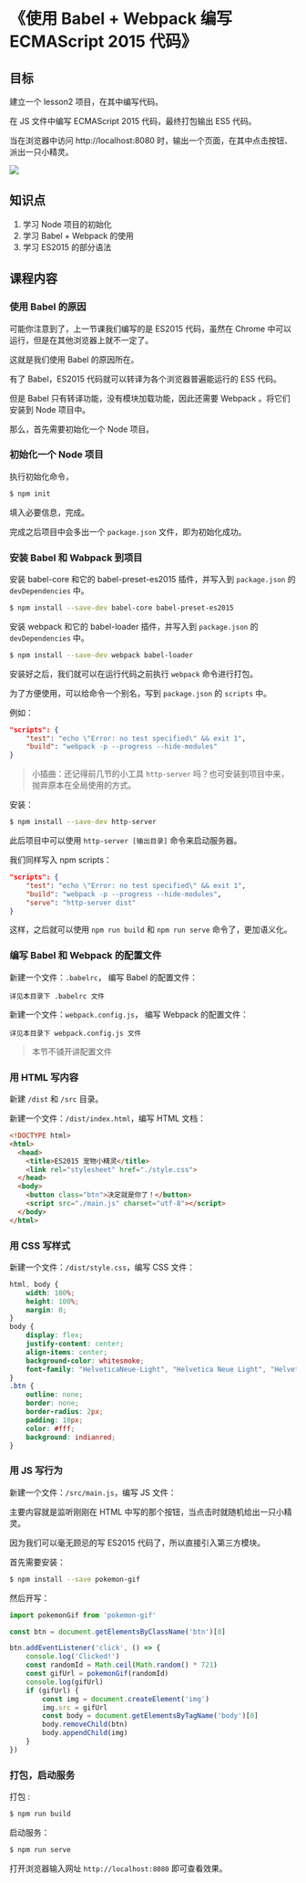 # 《使用 Babel + Webpack 编写 ECMAScript 2015 代码》

## 目标

建立一个 lesson2 项目，在其中编写代码。

在 JS 文件中编写 ECMAScript 2015 代码，最终打包输出 ES5 代码。

当在浏览器中访问 http://localhost:8080 时，输出一个页面，在其中点击按钮、派出一只小精灵。

![](https://raw.githubusercontent.com/hugojing/web-lessons/master/lesson2/lesson2.gif)

## 知识点

1. 学习 Node 项目的初始化
2. 学习 Babel + Webpack 的使用
3. 学习 ES2015 的部分语法

## 课程内容

### 使用 Babel 的原因

可能你注意到了，上一节课我们编写的是 ES2015 代码，虽然在 Chrome 中可以运行，但是在其他浏览器上就不一定了。

这就是我们使用 Babel 的原因所在。

有了 Babel，ES2015 代码就可以转译为各个浏览器普遍能运行的 ES5 代码。

但是 Babel 只有转译功能，没有模块加载功能，因此还需要 Webpack 。将它们安装到 Node 项目中。

那么，首先需要初始化一个 Node 项目。

### 初始化一个 Node 项目

执行初始化命令，

```bash
$ npm init
```

填入必要信息，完成。

完成之后项目中会多出一个 `package.json` 文件，即为初始化成功。

### 安装 Babel 和 Wabpack 到项目

安装 babel-core 和它的 babel-preset-es2015 插件，并写入到 `package.json` 的 `devDependencies` 中。

```bash
$ npm install --save-dev babel-core babel-preset-es2015
```

安装 webpack 和它的 babel-loader 插件，并写入到 `package.json` 的 `devDependencies` 中。

```bash
$ npm install --save-dev webpack babel-loader

```

安装好之后，我们就可以在运行代码之前执行 `webpack` 命令进行打包。

为了方便使用，可以给命令一个别名，写到 `package.json` 的 `scripts` 中。

例如：

```json
"scripts": {
    "test": "echo \"Error: no test specified\" && exit 1",
    "build": "webpack -p --progress --hide-modules"
}
```

> 小插曲：还记得前几节的小工具 `http-server` 吗？也可安装到项目中来，抛弃原本在全局使用的方式。

安装：

```bash
$ npm install --save-dev http-server
```

此后项目中可以使用 `http-server [输出目录]` 命令来启动服务器。

我们同样写入 npm scripts：

```json
"scripts": {
    "test": "echo \"Error: no test specified\" && exit 1",
    "build": "webpack -p --progress --hide-modules",
    "serve": "http-server dist"
}
```

这样，之后就可以使用 `npm run build` 和 `npm run serve` 命令了，更加语义化。

### 编写 Babel 和 Webpack 的配置文件

新建一个文件：`.babelrc`， 编写 Babel 的配置文件：

```
详见本目录下 .babelrc 文件
```

新建一个文件：`webpack.config.js`， 编写 Webpack 的配置文件：

```
详见本目录下 webpack.config.js 文件
```

> 本节不铺开讲配置文件

### 用 HTML 写内容

新建 `/dist` 和 `/src` 目录。

新建一个文件：`/dist/index.html`，编写 HTML 文档：

```html
<!DOCTYPE html>
<html>
  <head>
    <title>ES2015 宠物小精灵</title>
    <link rel="stylesheet" href="./style.css">
  </head>
  <body>
    <button class="btn">决定就是你了！</button>
    <script src="./main.js" charset="utf-8"></script>
  </body>
</html>
```

### 用 CSS 写样式

新建一个文件：`/dist/style.css`，编写 CSS 文件：

```css
html, body {
    width: 100%;
    height: 100%;
    margin: 0;
}
body {
    display: flex;
    justify-content: center;
    align-items: center;
    background-color: whitesmoke;
    font-family: "HelveticaNeue-Light", "Helvetica Neue Light", "Helvetica Neue", Helvetica, Arial, "Lucida Grande", sans-serif;
}
.btn {
    outline: none;
    border: none;
    border-radius: 2px;
    padding: 10px;
    color: #fff;
    background: indianred;
}
```

### 用 JS 写行为

新建一个文件：`/src/main.js`，编写 JS 文件：

主要内容就是监听刚刚在 HTML 中写的那个按钮，当点击时就随机给出一只小精灵。

因为我们可以毫无顾忌的写 ES2015 代码了，所以直接引入第三方模块。

首先需要安装：

```bash
$ npm install --save pokemon-gif
```

然后开写：

```js
import pokemonGif from 'pokemon-gif'

const btn = document.getElementsByClassName('btn')[0]

btn.addEventListener('click', () => {
    console.log('Clicked!')
    const randomId = Math.ceil(Math.random() * 721)
    const gifUrl = pokemonGif(randomId)
    console.log(gifUrl)
    if (gifUrl) {
        const img = document.createElement('img')
        img.src = gifUrl
        const body = document.getElementsByTagName('body')[0]
        body.removeChild(btn)
        body.appendChild(img)
    }
})
```

### 打包，启动服务

打包 :

```bash
$ npm run build
```

启动服务：

```bash
$ npm run serve
```

打开浏览器输入网址 `http://localhost:8080` 即可查看效果。
